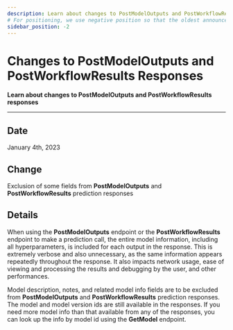 ```yaml
---
description: Learn about changes to PostModelOutputs and PostWorkflowResults responses
# For positioning, we use negative position so that the oldest announcements are displayed at the bottom. Any time you add a new announcement, increase the position by -1.
sidebar_position: -2
---
```


# Changes to PostModelOutputs and PostWorkflowResults Responses

**Learn about changes to PostModelOutputs and PostWorkflowResults responses**
<hr />

## Date

January 4th, 2023

## Change

Exclusion of some fields from **PostModelOutputs** and **PostWorkflowResults** prediction responses

## Details

When using the **PostModelOutputs** endpoint or the **PostWorkflowResults** endpoint to make a prediction call, the entire model information, including all hyperparameters, is included for each output in the response. This is extremely verbose and also unnecessary, as the same information appears repeatedly throughout the response. It also impacts network usage, ease of viewing and processing the results and debugging by the user, and other performances.

Model description, notes, and related model info fields are to be excluded from **PostModelOutputs** and **PostWorkflowResults** prediction responses. The model and model version ids are still available in the responses. If you need more model info than that available from any of the responses, you can look up the info by model id using the **GetModel** endpoint.